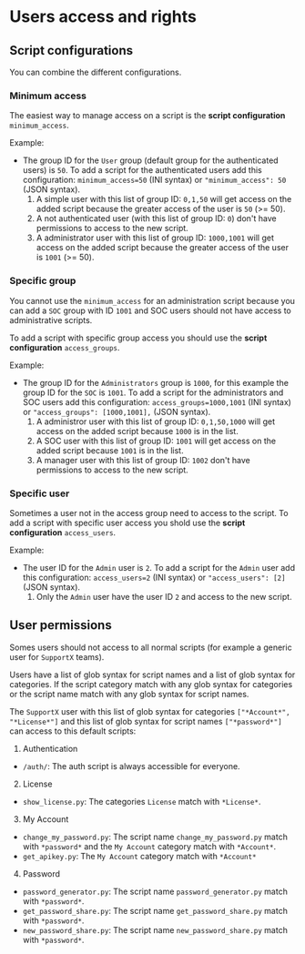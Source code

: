 # Users access and rights

## Script configurations

You can combine the different configurations.

### Minimum access

The easiest way to manage access on a script is the **script configuration** `minimum_access`.

Example:
 - The group ID for the `User` group (default group for the authenticated users) is `50`. To add a script for the authenticated users add this configuration: `minimum_access=50` (INI syntax) or `"minimum_access": 50` (JSON syntax).
   1. A simple user with this list of group ID: `0,1,50` will get access on the added script because the greater access of the user is `50` (>= 50).
   2. A not authenticated user (with this list of group ID: `0`) don't have permissions to access to the new script.
   3. A administrator user with this list of group ID: `1000,1001` will get access on the added script because the greater access of the user is `1001` (>= 50).

### Specific group

You cannot use the `minimum_access` for an administration script because you can add a `SOC` group with ID `1001` and SOC users should not have access to administrative scripts.

To add a script with specific group access you should use the **script configuration** `access_groups`.

Example:
 - The group ID for the `Administrators` group is `1000`, for this example the group ID for the `SOC` is `1001`. To add a script for the administrators and SOC users add this configuration: `access_groups=1000,1001` (INI syntax) or `"access_groups": [1000,1001],` (JSON syntax).
   1. A administror user with this list of group ID: `0,1,50,1000` will get access on the added script because `1000` is in the list.
   2. A SOC user with this list of group ID: `1001` will get access on the added script because `1001` is in the list.
   3. A manager user with this list of group ID: `1002` don't have permissions to access to the new script.

### Specific user

Sometimes a user not in the access group need to access to the script. To add a script with specific user access you shold use the **script configuration** `access_users`.

Example:
 - The user ID for the `Admin` user is `2`. To add a script for the `Admin` user add this configuration: `access_users=2` (INI syntax) or `"access_users": [2]` (JSON syntax).
   1. Only the `Admin` user have the user ID `2` and access to the new script.

## User permissions

Somes users should not access to all normal scripts (for example a generic user for `SupportX` teams).

Users have a list of glob syntax for script names and a list of glob syntax for categories. If the script category match with any glob syntax for categories or the script name match with any glob syntax for script names.

The `SupportX` user with this list of glob syntax for categories `["*Account*", "*License*"]` and this list of glob syntax for script names `["*password*"]` can access to this default scripts: 
 1. Authentication
   - `/auth/`: The auth script is always accessible for everyone.
 2. License
   - `show_license.py`: The categories `License` match with `*License*`.
 3. My Account
   - `change_my_password.py`: The script name `change_my_password.py` match with `*password*` and the `My Account` category match with `*Account*`.
   - `get_apikey.py`: The `My Account` category match with `*Account*`
 4. Password
   - `password_generator.py`: The script name `password_generator.py` match with `*password*`.
   - `get_password_share.py`: The script name `get_password_share.py` match with `*password*`.
   - `new_password_share.py`: The script name `new_password_share.py` match with `*password*`.

